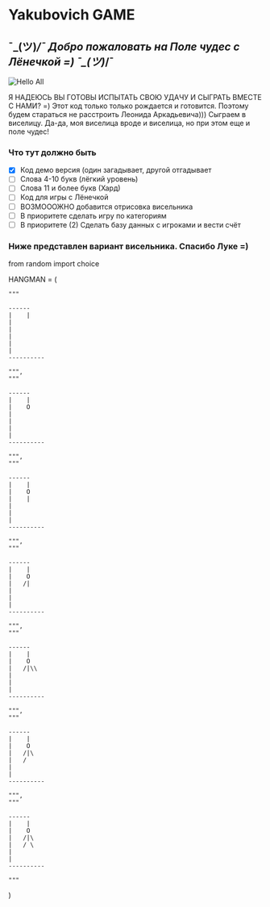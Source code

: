 # Yakubovich GAME
## ¯\_(ツ)_/¯ Добро пожаловать на Поле чудес с Лёнечкой =) ¯\_(ツ)_/¯
![Hello All](https://github.com/linalaimik/Yakubovich/blob/main/polechudes.png)

Я НАДЕЮСЬ ВЫ ГОТОВЫ ИСПЫТАТЬ СВОЮ УДАЧУ И СЫГРАТЬ ВМЕСТЕ С НАМИ? =)
Этот код только только рождается и готовится. Поэтому будем стараться не расстроить Леонида Аркадьевича)))
Сыграем в виселицу. Да-да, моя виселица вроде и виселица, но при этом еще и поле чудес!

### Что тут должно быть
-   [x] Код демо версия (один загадывает, другой отгадывает
-   [ ] Слова 4-10 букв (лёгкий уровень)
-   [ ] Слова 11 и более букв (Хард)
-   [ ] Код для игры с Лёнечкой
-   [ ] ВОЗМОООЖНО добавится отрисовка висельника
-   [ ] В приоритете сделать игру по категориям
-   [ ] В приоритете (2) Сделать базу данных с игроками и вести счёт

### Ниже представлен вариант висельника. Спасибо Луке =)
from random import choice

HANGMAN = (

    """

    ------
    |    |
    |
    |   
    |
    |
    |
    ----------

    """,
    """

    ------
    |    |
    |    O
    |   
    |
    |
    |
    ----------

    """,
    """

    ------
    |    |
    |    O
    |    |
    |
    |
    |
    ----------

    """,
    """

    ------
    |    |
    |    O
    |   /|
    |
    |
    |
    ----------

    """,
    """

    ------
    |    |
    |    O
    |   /|\\
    |
    |
    |
    ----------

    """,
    """

    ------
    |    |
    |    O
    |   /|\
    |   /
    |
    |
    ----------

    """,
    """

    ------
    |    |
    |    O
    |   /|\
    |   / \
    |
    |
    ----------

    """
)














